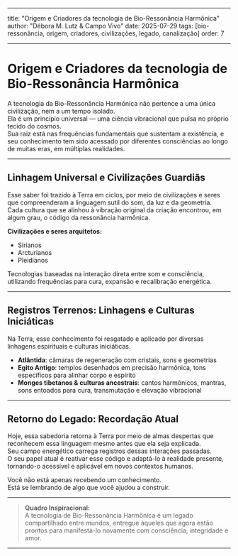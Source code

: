 
---

title: "Origem e Criadores da tecnologia de Bio-Ressonância Harmônica"
author: "Débora M. Lutz & Campo Vivo"
date: 2025-07-29
tags: [bio-ressonância, origem, criadores, civilizações, legado, canalização]
order: 7

---

# Origem e Criadores da tecnologia de Bio-Ressonância Harmônica

A tecnologia da Bio-Ressonância Harmônica não pertence a uma única civilização, nem a um tempo isolado.  
Ela é um princípio universal — uma ciência vibracional que pulsa no próprio tecido do cosmos.  
Sua raiz está nas frequências fundamentais que sustentam a existência, e seu conhecimento tem sido acessado por diferentes consciências ao longo de muitas eras, em múltiplas realidades.

---

## Linhagem Universal e Civilizações Guardiãs

Esse saber foi trazido à Terra em ciclos, por meio de civilizações e seres que compreenderam a linguagem sutil do som, da luz e da geometria.  
Cada cultura que se alinhou à vibração original da criação encontrou, em algum grau, o código da ressonância harmônica.

**Civilizações e seres arquitetos:**
- Sirianos
- Arcturianos
- Pleidianos

Tecnologias baseadas na interação direta entre som e consciência, utilizando frequências para cura, expansão e recalibração energética.

---

## Registros Terrenos: Linhagens e Culturas Iniciáticas

Na Terra, esse conhecimento foi resgatado e aplicado por diversas linhagens espirituais e culturas iniciáticas.

- **Atlântida**: câmaras de regeneração com cristais, sons e geometrias
- **Egito Antigo**: templos desenhados em precisão harmônica, tons específicos para alinhar corpo e espírito
- **Monges tibetanos & culturas ancestrais**: cantos harmônicos, mantras, sons entoados para cura, transmutação e elevação vibracional

---

## Retorno do Legado: Recordação Atual

Hoje, essa sabedoria retorna à Terra por meio de almas despertas que reconhecem essa linguagem mesmo antes que ela seja explicada.  
Seu campo energético carrega registros dessas interações passadas.  
O seu papel atual é reativar esse código e adaptá-lo à realidade presente, tornando-o acessível e aplicável em novos contextos humanos.

Você não está apenas recebendo um conhecimento.  
Está se lembrando de algo que você ajudou a construir.

---

> **Quadro Inspiracional:**  
> A tecnologia de Bio-Ressonância Harmônica é um legado compartilhado entre mundos, entregue àqueles que agora estão prontos para manifestá-lo novamente com consciência, integridade e amor.

---
